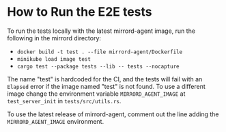 # How to Run the E2E tests

To run the tests locally with the latest mirrord-agent image, run the following in the mirrord directory:
- `docker build -t test . --file mirrord-agent/Dockerfile`
- `minikube load image test`
- `cargo test --package tests --lib -- tests --nocapture`

The name "test" is hardcoded for the CI, and the tests will fail with an `Elapsed` error if the image named "test" is not found. 
To use a different image change the environment variable `MIRRORD_AGENT_IMAGE` at `test_server_init` in `tests/src/utils.rs`.

To use the latest release of mirrord-agent, comment out the line adding the `MIRRORD_AGENT_IMAGE` environment. 